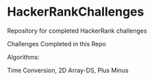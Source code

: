 # HackerRankChallenges
Repository for completed HackerRank challenges 

Challenges Completed in this Repo

Algorithms:

Time Conversion, 2D Array-DS, Plus Minus
